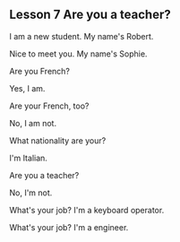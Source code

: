 ## Lesson 7 Are you a teacher?

I am a new student.
My name's Robert.

Nice to meet you.
My name's Sophie.

Are you French?

Yes, I am.

Are your French, too?

No, I am not.

What nationality are your?

I'm Italian.

Are you a teacher?

No, I'm not.

What's your job?
I'm a keyboard operator.

What's your job?
I'm a engineer.